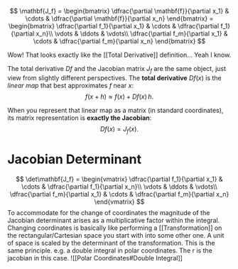$$
\mathbf{J_f} = \begin{bmatrix}
  \dfrac{\partial \mathbf{f}}{\partial x_1} & \cdots & \dfrac{\partial \mathbf{f}}{\partial x_n}
\end{bmatrix}
= \begin{bmatrix}
    \dfrac{\partial f_1}{\partial x_1} & \cdots & \dfrac{\partial f_1}{\partial x_n}\\
    \vdots                             & \ddots & \vdots\\
    \dfrac{\partial f_m}{\partial x_1} & \cdots & \dfrac{\partial f_m}{\partial x_n}
\end{bmatrix}
$$

Wow! That looks exactly like the [[Total Derivative]] definition... Yeah I know.

The total derivative $Df$ and the Jacobian matrix $J_{f}$ are the same object, just view from slightly different perspectives.
The **total derivative**  $Df(x)$ is the *linear map* that best approximates $f$ near $x$:
$$
f(x + h) \approx f(x) + Df(x)\,h.
$$

When you represent that linear map as a matrix (in standard coordinates), its matrix representation is **exactly the Jacobian**:
$$
Df(x) = J_f(x).
$$

# Jacobian Determinant
$$
\det\mathbf{J_f}
= \begin{vmatrix}
    \dfrac{\partial f_1}{\partial x_1} & \cdots & \dfrac{\partial f_1}{\partial x_n}\\
    \vdots                             & \ddots & \vdots\\
    \dfrac{\partial f_m}{\partial x_1} & \cdots & \dfrac{\partial f_m}{\partial x_n}
\end{vmatrix}
$$
To accommodate for the change of coordinates the magnitude of the Jacobian determinant arises as a multiplicative factor within the integral. Changing coordinates is basically like performing a [[Transformation]] on the rectangular/Cartesian space you start with into some other one. A unit of space is scaled by the determinant of the transformation. This is the same principle.
e.g. a double integral in polar coordinates. The r is the jacobian in this case.
![[Polar Coordinates#Double Integral]]